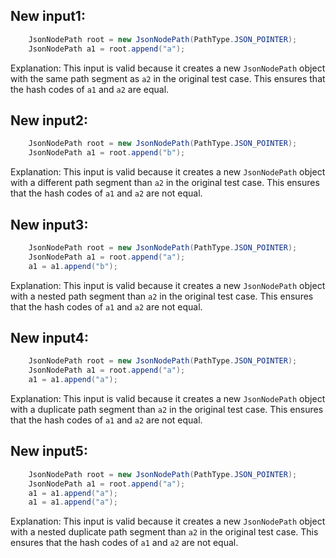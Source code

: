 ## New input1:
```java
    JsonNodePath root = new JsonNodePath(PathType.JSON_POINTER);
    JsonNodePath a1 = root.append("a");
```
Explanation: This input is valid because it creates a new `JsonNodePath` object with the same path segment as `a2` in the original test case. This ensures that the hash codes of `a1` and `a2` are equal.

## New input2:
```java
    JsonNodePath root = new JsonNodePath(PathType.JSON_POINTER);
    JsonNodePath a1 = root.append("b");
```
Explanation: This input is valid because it creates a new `JsonNodePath` object with a different path segment than `a2` in the original test case. This ensures that the hash codes of `a1` and `a2` are not equal.

## New input3:
```java
    JsonNodePath root = new JsonNodePath(PathType.JSON_POINTER);
    JsonNodePath a1 = root.append("a");
    a1 = a1.append("b");
```
Explanation: This input is valid because it creates a new `JsonNodePath` object with a nested path segment than `a2` in the original test case. This ensures that the hash codes of `a1` and `a2` are not equal.

## New input4:
```java
    JsonNodePath root = new JsonNodePath(PathType.JSON_POINTER);
    JsonNodePath a1 = root.append("a");
    a1 = a1.append("a");
```
Explanation: This input is valid because it creates a new `JsonNodePath` object with a duplicate path segment than `a2` in the original test case. This ensures that the hash codes of `a1` and `a2` are not equal.

## New input5:
```java
    JsonNodePath root = new JsonNodePath(PathType.JSON_POINTER);
    JsonNodePath a1 = root.append("a");
    a1 = a1.append("a");
    a1 = a1.append("a");
```
Explanation: This input is valid because it creates a new `JsonNodePath` object with a nested duplicate path segment than `a2` in the original test case. This ensures that the hash codes of `a1` and `a2` are not equal.
